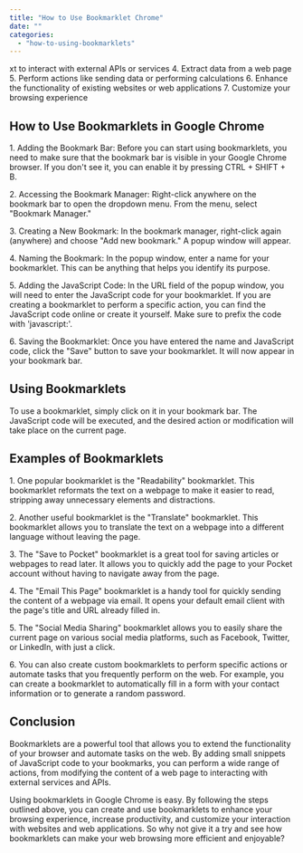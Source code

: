 ```yaml
---
title: "How to Use Bookmarklet Chrome"
date: ""
categories: 
  - "how-to-using-bookmarklets"
---
```


xt to interact with external APIs or services 4. Extract data from a web page 5. Perform actions like sending data or performing calculations 6. Enhance the functionality of existing websites or web applications 7. Customize your browsing experience

## How to Use Bookmarklets in Google Chrome

1\. Adding the Bookmark Bar: Before you can start using bookmarklets, you need to make sure that the bookmark bar is visible in your Google Chrome browser. If you don't see it, you can enable it by pressing CTRL + SHIFT + B.

2\. Accessing the Bookmark Manager: Right-click anywhere on the bookmark bar to open the dropdown menu. From the menu, select "Bookmark Manager."

3\. Creating a New Bookmark: In the bookmark manager, right-click again (anywhere) and choose "Add new bookmark." A popup window will appear.

4\. Naming the Bookmark: In the popup window, enter a name for your bookmarklet. This can be anything that helps you identify its purpose.

5\. Adding the JavaScript Code: In the URL field of the popup window, you will need to enter the JavaScript code for your bookmarklet. If you are creating a bookmarklet to perform a specific action, you can find the JavaScript code online or create it yourself. Make sure to prefix the code with 'javascript:'.

6\. Saving the Bookmarklet: Once you have entered the name and JavaScript code, click the "Save" button to save your bookmarklet. It will now appear in your bookmark bar.

## Using Bookmarklets

To use a bookmarklet, simply click on it in your bookmark bar. The JavaScript code will be executed, and the desired action or modification will take place on the current page.

## Examples of Bookmarklets

1\. One popular bookmarklet is the "Readability" bookmarklet. This bookmarklet reformats the text on a webpage to make it easier to read, stripping away unnecessary elements and distractions.

2\. Another useful bookmarklet is the "Translate" bookmarklet. This bookmarklet allows you to translate the text on a webpage into a different language without leaving the page.

3\. The "Save to Pocket" bookmarklet is a great tool for saving articles or webpages to read later. It allows you to quickly add the page to your Pocket account without having to navigate away from the page.

4\. The "Email This Page" bookmarklet is a handy tool for quickly sending the content of a webpage via email. It opens your default email client with the page's title and URL already filled in.

5\. The "Social Media Sharing" bookmarklet allows you to easily share the current page on various social media platforms, such as Facebook, Twitter, or LinkedIn, with just a click.

6\. You can also create custom bookmarklets to perform specific actions or automate tasks that you frequently perform on the web. For example, you can create a bookmarklet to automatically fill in a form with your contact information or to generate a random password.

## Conclusion

Bookmarklets are a powerful tool that allows you to extend the functionality of your browser and automate tasks on the web. By adding small snippets of JavaScript code to your bookmarks, you can perform a wide range of actions, from modifying the content of a web page to interacting with external services and APIs.

Using bookmarklets in Google Chrome is easy. By following the steps outlined above, you can create and use bookmarklets to enhance your browsing experience, increase productivity, and customize your interaction with websites and web applications. So why not give it a try and see how bookmarklets can make your web browsing more efficient and enjoyable?
